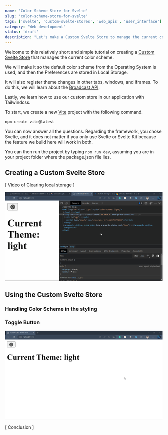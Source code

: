 ```yaml
---
name: 'Color Scheme Store for Svelte'
slug: 'color-scheme-store-for-svelte'
tags: ['svelte', 'custom-svelte-stores', 'web_apis', 'user_interface']
category: 'Web development'
status: 'draft'
description: "Let's make a Custom Svelte Store to manage the current color scheme of our website, that is reactive in multiple tabs and windows."
---
```


Welcome to this relatively short and simple tutorial on creating a [Custom Svelte Store](https://svelte.dev/tutorial/custom-stores) that manages the current color scheme.

We will make it so the default color scheme from the Operating System is used, and then the Preferences are stored in Local Storage.

It will also register theme changes in other tabs, windows, and iframes. To do this, we will learn about the [Broadcast API](https://developer.mozilla.org/en-US/docs/Web/API/Broadcast_Channel_API).

Lastly, we learn how to use our custom store in our application with Tailwindcss.


<!-- [ INTRODUCTION - Things we learn today ]

- [Custom Svelte Stores](https://svelte.dev/tutorial/custom-stores)
- [Svelte Reactive Declarations](https://svelte.dev/tutorial/reactive-declarations)
- [Tailwind Class Strategy](https://tailwindcss.com/docs/dark-mode#toggling-dark-mode-manually)
- [Window Match Media](https://developer.mozilla.org/en-US/docs/web/api/window/matchmedia)
- Clearing Local Storage -->

To start, we create a new [Vite](https://vitejs.dev/) project with the following command.

```bash
npm create vite@latest
```

You can now answer all the questions. Regarding the framework, you chose Svelte, and it does not matter if you only use Svelte or Svelte Kit because the feature we build here will work in both.

You can then run the project by typing `npm run dev`, assuming you are in your project folder where the package.json file lies.

## Creating a Custom Svelte Store

[ Video of Clearing local storage ]

![Where to find Local Storage in Microsoft Edge](local_storage.gif)

## Using the Custom Svelte Store

### Handling Color Scheme in the styling

### Toggle Button

![Custom Svelte Store for Color Theme in action](showcase.gif)

[ Conclusion ]
